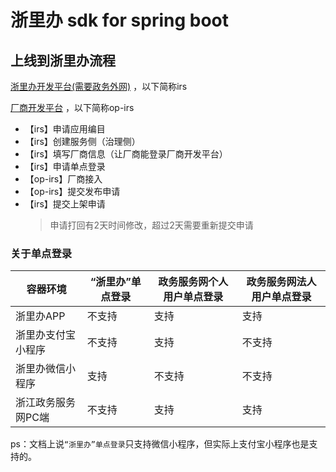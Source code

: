 # 浙里办 sdk for spring boot

## 上线到浙里办流程

[浙里办开发平台(需要政务外网)](https://irs.zj.gov.cn/) ，以下简称irs

[厂商开发平台](https://op-irs.zj.gov.cn/) ，以下简称op-irs

- 【irs】申请应用编目
- 【irs】创建服务侧（治理侧）
- 【irs】填写厂商信息（让厂商能登录厂商开发平台）
- 【irs】申请单点登录
- 【op-irs】厂商接入
- 【op-irs】提交发布申请
- 【irs】提交上架申请
    > 申请打回有2天时间修改，超过2天需要重新提交申请

### 关于单点登录

|容器环境|“浙里办”单点登录|政务服务网个人用户单点登录|政务服务网法人用户单点登录|
|---|---|---|---|
|浙里办APP|不支持|支持|支持|
|浙里办支付宝小程序|不支持|支持|不支持|
|浙里办微信小程序|支持|不支持|不支持|
|浙江政务服务网PC端|不支持|支持|支持|

ps：文档上说`“浙里办”单点登录`只支持微信小程序，但实际上支付宝小程序也是支持的。


